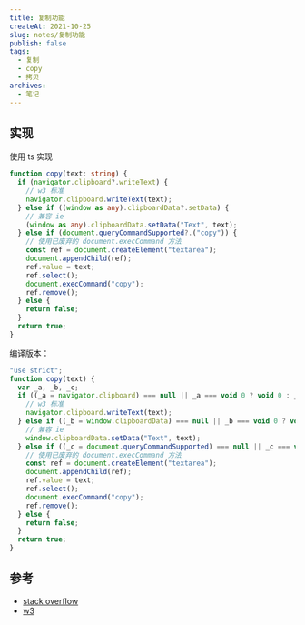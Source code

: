 ```yaml
---
title: 复制功能
createAt: 2021-10-25
slug: notes/复制功能
publish: false
tags:
  - 复制
  - copy
  - 拷贝
archives:
  - 笔记
---
```


## 实现

使用 ts 实现

```ts
function copy(text: string) {
  if (navigator.clipboard?.writeText) {
    // w3 标准
    navigator.clipboard.writeText(text);
  } else if ((window as any).clipboardData?.setData) {
    // 兼容 ie
    (window as any).clipboardData.setData("Text", text);
  } else if (document.queryCommandSupported?.("copy")) {
    // 使用已废弃的 document.execCommand 方法
    const ref = document.createElement("textarea");
    document.appendChild(ref);
    ref.value = text;
    ref.select();
    document.execCommand("copy");
    ref.remove();
  } else {
    return false;
  }
  return true;
}
```

编译版本：

```js
"use strict";
function copy(text) {
  var _a, _b, _c;
  if ((_a = navigator.clipboard) === null || _a === void 0 ? void 0 : _a.writeText) {
    // w3 标准
    navigator.clipboard.writeText(text);
  } else if ((_b = window.clipboardData) === null || _b === void 0 ? void 0 : _b.setData) {
    // 兼容 ie
    window.clipboardData.setData("Text", text);
  } else if ((_c = document.queryCommandSupported) === null || _c === void 0 ? void 0 : _c.call(document, "copy")) {
    // 使用已废弃的 document.execCommand 方法
    const ref = document.createElement("textarea");
    document.appendChild(ref);
    ref.value = text;
    ref.select();
    document.execCommand("copy");
    ref.remove();
  } else {
    return false;
  }
  return true;
}
```

## 参考

- [stack overflow][1]
- [w3][2]

[1]: https://stackoverflow.com/questions/400212/how-do-i-copy-to-the-clipboard-in-javascript
[2]: https://www.w3.org/TR/clipboard-apis/#async-clipboard-api

